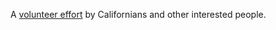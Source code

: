 A <a href="{% link about-us.md %}">volunteer effort</a> by Californians and other interested people.
